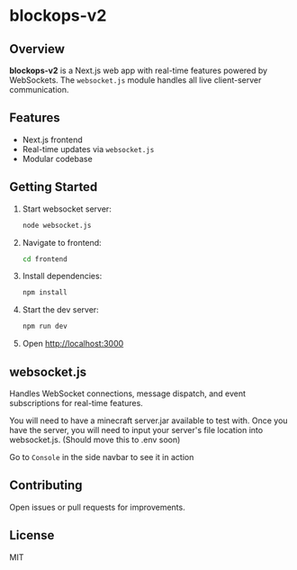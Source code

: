 # blockops-v2

## Overview

**blockops-v2** is a Next.js web app with real-time features powered by WebSockets. The `websocket.js` module handles all live client-server communication.

## Features

- Next.js frontend
- Real-time updates via `websocket.js`
- Modular codebase

## Getting Started

1. Start websocket server:
   ```bash
   node websocket.js
   ```
2. Navigate to frontend:
   ```bash
   cd frontend
   ```
3. Install dependencies:
   ```bash
   npm install
   ```
4. Start the dev server:
   ```bash
   npm run dev
   ```
5. Open [http://localhost:3000](http://localhost:3000)

## websocket.js

Handles WebSocket connections, message dispatch, and event subscriptions for real-time features.

You will need to have a minecraft server.jar available to test with. Once you have the server,
you will need to input your server's file location into websocket.js. (Should move this to .env soon)

Go to `Console` in the side navbar to see it in action

## Contributing

Open issues or pull requests for improvements.

## License

MIT
